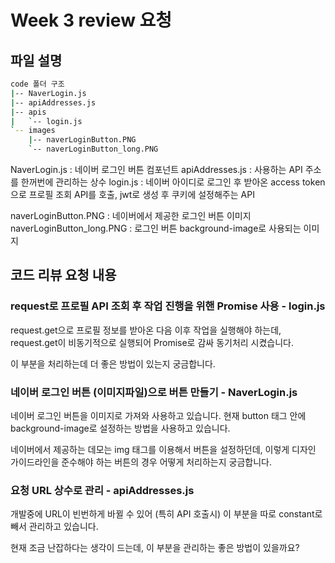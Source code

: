 # Week 3 review 요청

## 파일 설명

```sh
code 폴더 구조
|-- NaverLogin.js
|-- apiAddresses.js
|-- apis
|   `-- login.js
`-- images
    |-- naverLoginButton.PNG
    `-- naverLoginButton_long.PNG
```

NaverLogin.js : 네이버 로그인 버튼 컴포넌트
apiAddresses.js : 사용하는 API 주소를 한꺼번에 관리하는 상수
login.js : 네이버 아이디로 로그인 후 받아온 access token으로 프로필 조회 API를 호출, jwt로 생성 후 쿠키에 설정해주는 API

naverLoginButton.PNG : 네이버에서 제공한 로그인 버튼 이미지
naverLoginButton_long.PNG : 로그인 버튼 background-image로 사용되는 이미지

## 코드 리뷰 요청 내용

### request로 프로필 API 조회 후 작업 진행을 위핸 Promise 사용 - login.js

request.get으로 프로필 정보를 받아온 다음 이후 작업을 실행해야 하는데,
request.get이 비동기적으로 실행되어 Promise로 감싸 동기처리 시켰습니다.

이 부분을 처리하는데 더 좋은 방법이 있는지 궁금합니다.

### 네이버 로그인 버튼 (이미지파일)으로 버튼 만들기 - NaverLogin.js

네이버 로그인 버튼을 이미지로 가져와 사용하고 있습니다.
현재 button 태그 안에 background-image로 설정하는 방법을 사용하고 있습니다.

네이버에서 제공하는 데모는 img 태그를 이용해서 버튼을 설정하던데,
이렇게 디자인 가이드라인을 준수해야 하는 버튼의 경우 어떻게 처리하는지 궁금합니다.

### 요청 URL 상수로 관리 - apiAddresses.js

개발중에 URL이 빈번하게 바뀔 수 있어 (특히 API 호출시)
이 부분을 따로 constant로 빼서 관리하고 있습니다.

현재 조금 난잡하다는 생각이 드는데, 이 부분을 관리하는 좋은 방법이 있을까요?
